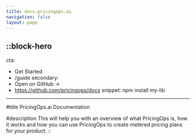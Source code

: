 ```yaml
---
title: docs.pricingops.ai
navigation: false
layout: page
---
```


::block-hero
---
cta:
  - Get Started
  - /guide
secondary:
  - Open on GitHub →
  - https://github.com/pricingops/docs
snippet: npm install my-lib
---

#title
PricingOps.ai Documentation

#description
This will help you with an overview of what PricingOps is, how it works and how you can use PricingOps to create metered pricing plans for your product.
::
